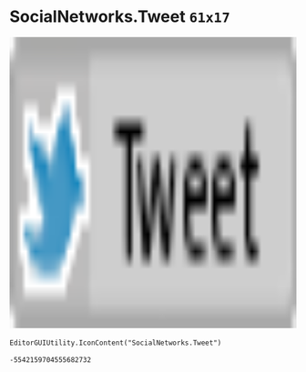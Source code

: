# SocialNetworks.Tweet `61x17`
<img src="/img/SocialNetworks.Tweet.png" width=512 height=512>

``` CSharp
EditorGUIUtility.IconContent("SocialNetworks.Tweet")
```
```
-5542159704555682732
```
